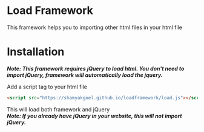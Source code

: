 # Load Framework

This framework helps you to importing other html files in your html file

# Installation

**_Note: This framework requires jQuery to load html. You don't need to import jQuery, framework will automatically load the jquery._**

Add a script tag to your html file
```html
<script src="https://shamyakgoel.github.io/loadframework/load.js"></script>
```
This will load both framework and jQuery<br>
**_Note: If you already have jQuery in your website, this will not import jQuery._**
